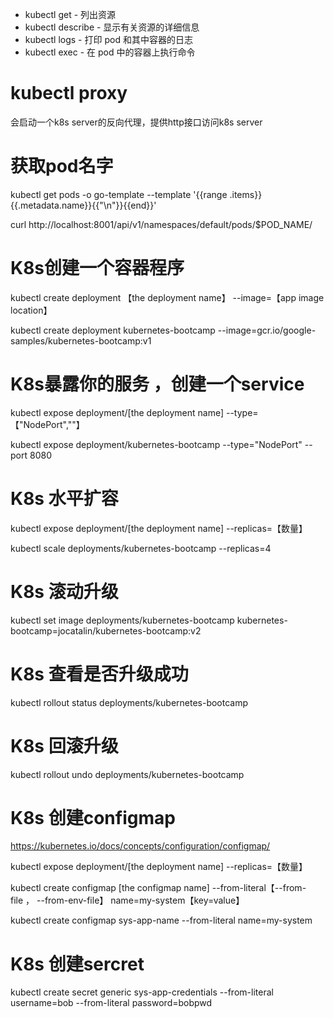 




* kubectl get - 列出资源
* kubectl describe - 显示有关资源的详细信息
* kubectl logs - 打印 pod 和其中容器的日志
* kubectl exec - 在 pod 中的容器上执行命令




# kubectl proxy 
会启动一个k8s server的反向代理，提供http接口访问k8s server

# 获取pod名字
kubectl get pods -o go-template --template '{{range .items}}{{.metadata.name}}{{"\n"}}{{end}}'


curl http://localhost:8001/api/v1/namespaces/default/pods/$POD_NAME/



# K8s创建一个容器程序

kubectl create deployment 【the deployment name】 --image=【app image location】


kubectl create deployment kubernetes-bootcamp --image=gcr.io/google-samples/kubernetes-bootcamp:v1


# K8s暴露你的服务 ，创建一个service

kubectl expose deployment/[the deployment name] --type=【"NodePort",""】


kubectl expose deployment/kubernetes-bootcamp --type="NodePort" --port 8080


# K8s 水平扩容

kubectl expose deployment/[the deployment name] --replicas=【数量】


kubectl scale deployments/kubernetes-bootcamp --replicas=4


# K8s 滚动升级


kubectl set image deployments/kubernetes-bootcamp kubernetes-bootcamp=jocatalin/kubernetes-bootcamp:v2


# K8s 查看是否升级成功
kubectl rollout status deployments/kubernetes-bootcamp

# K8s 回滚升级
kubectl rollout undo deployments/kubernetes-bootcamp



# K8s 创建configmap

https://kubernetes.io/docs/concepts/configuration/configmap/

kubectl expose deployment/[the deployment name] --replicas=【数量】

kubectl create configmap [the configmap name] --from-literal【--from-file ， --from-env-file】 name=my-system【key=value】



kubectl create configmap sys-app-name --from-literal name=my-system


# K8s 创建sercret


kubectl create secret generic sys-app-credentials --from-literal username=bob --from-literal password=bobpwd